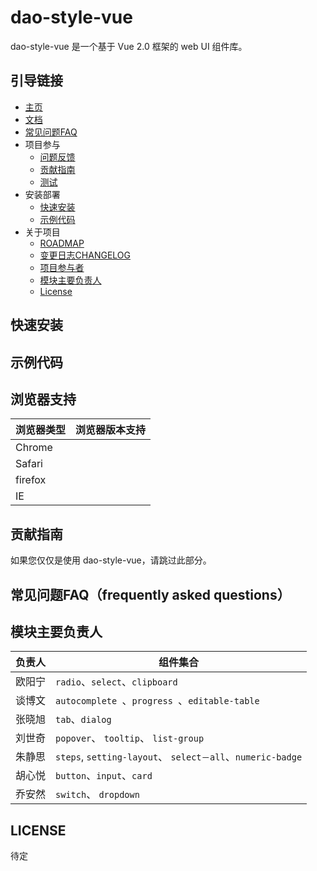 # dao-style-vue

dao-style-vue 是一个基于 Vue 2.0 框架的 web UI 组件库。

## 引导链接

- [主页]()
- [文档](docs)
- [常见问题FAQ](FAQ.md)
- 项目参与
  - [问题反馈](https://github.com/DaoCloud/dao-style-vue/issues/new)
  - [贡献指南](project)
  - [测试](test/README.md)
- 安装部署
  - [快速安装](#快速安装)
  - [示例代码](#示例代码)
- 关于项目
  - [ROADMAP](ROADMAP.md)
  - [变更日志CHANGELOG](CHANGELOG.md)
  - [项目参与者](MAINTAINER.md)
  - [模块主要负责人](README.md#模块主要负责人)
  - [License](README.md#LICENSE)

## 快速安装

## 示例代码

## 浏览器支持

|浏览器类型|浏览器版本支持|
|--------|---------|
| Chrome| |
| Safari| |
| firefox||
| IE     ||

## 贡献指南

如果您仅仅是使用 dao-style-vue，请跳过此部分。

## 常见问题FAQ（frequently asked questions）

## 模块主要负责人

|负责人|组件集合|
|--------|---------|
| 欧阳宁|`radio`、`select`、`clipboard` |
| 谈博文| `autocomplete `、`progress `、`editable-table`|
| 张晓旭|`tab`、`dialog`|
| 刘世奇|`popover`、 `tooltip`、 `list-group`|
| 朱静思|`steps`, `setting-layout`、 `select－all`、`numeric-badge`|
| 胡心悦|`button`、`input`、`card`|
| 乔安然|`switch`、 `dropdown`|

## LICENSE

待定
